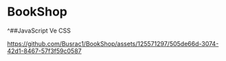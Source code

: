 # BookShop
^##JavaScript Ve CSS

https://github.com/Busrac1/BookShop/assets/125571297/505de66d-3074-42d1-8467-57f3f59c0587
